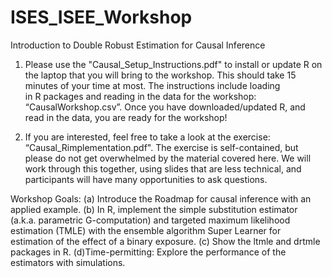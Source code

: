 # ISES_ISEE_Workshop
Introduction to Double Robust Estimation for Causal Inference

1) Please use the "Causal_Setup_Instructions.pdf" to install or update R on the laptop that you will bring to the workshop. This should take 15 minutes of your time at most. The instructions include loading in R packages and reading in the data for the workshop: “CausalWorkshop.csv”. Once you have downloaded/updated R, and read in the data, you are ready for the workshop!

2) If you are interested, feel free to take a look at the exercise: “Causal_Rimplementation.pdf". The exercise is self-contained, but please do not get overwhelmed by the material covered here. We will work through this together, using slides that are less technical, and participants will have many opportunities to ask questions. 


Workshop Goals: 
(a) Introduce the Roadmap for causal inference with an applied example.
(b) In R, implement the simple substitution estimator (a.k.a. parametric G-computation) and targeted maximum likelihood estimation (TMLE) with the ensemble algorithm Super Learner for estimation of the effect of a binary exposure. 
(c) Show the ltmle and drtmle packages in R. 
(d)Time-permitting: Explore the performance of the estimators with simulations.
